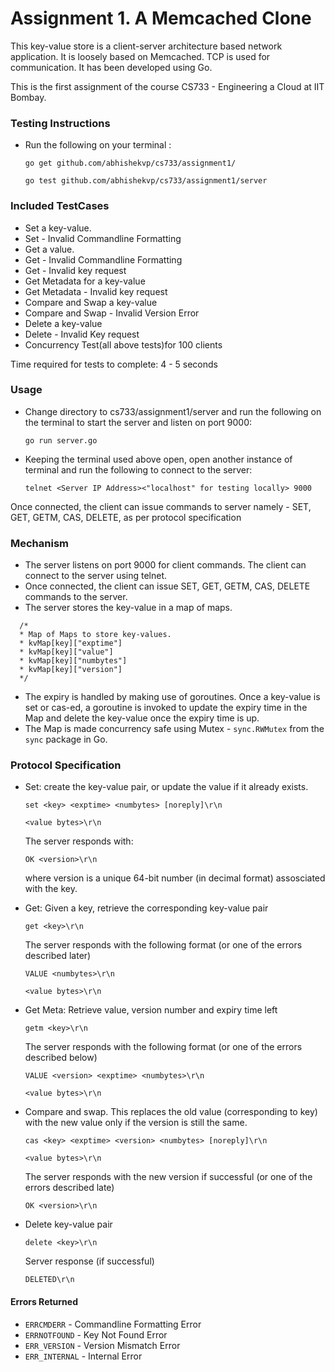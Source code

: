 Assignment 1. A Memcached Clone
===============================

This key-value store is a client-server architecture based network application. It is loosely based on Memcached. TCP is used for communication. It has been developed using Go. 

This is the first assignment of the course CS733 - Engineering a Cloud at IIT Bombay.

### Testing Instructions

* Run the following on your terminal :

  `go get github.com/abhishekvp/cs733/assignment1/`

  `go test github.com/abhishekvp/cs733/assignment1/server`
  
### Included TestCases

* Set a key-value.
* Set - Invalid Commandline Formatting
* Get a value.
* Get - Invalid Commandline Formatting
* Get - Invalid key request
* Get Metadata for a key-value
* Get Metadata - Invalid key request
* Compare and Swap a key-value
* Compare and Swap - Invalid Version Error
* Delete a key-value
* Delete - Invalid Key request
* Concurrency Test(all above tests)for 100 clients

Time required for tests to complete: 4 - 5 seconds

### Usage

* Change directory to cs733/assignment1/server and run the following on the terminal to start the server and listen on port 9000:

  `go run server.go`

* Keeping the terminal used above open, open another instance of terminal and run the following to connect to the server:

  `telnet <Server IP Address><"localhost" for testing locally> 9000`

Once connected, the client can issue commands to server namely - SET, GET, GETM, CAS, DELETE, as per protocol specification

### Mechanism

* The server listens on port 9000 for client commands. The client can connect to the server using telnet.
* Once connected, the client can issue SET, GET, GETM, CAS, DELETE commands to the server.
* The server stores the key-value in a map of maps.

```
  /*
  * Map of Maps to store key-values.
  * kvMap[key]["exptime"]
  * kvMap[key]["value"]
  * kvMap[key]["numbytes"]
  * kvMap[key]["version"]
  */
```
* The expiry is handled by making use of goroutines. Once a key-value is set or cas-ed, a goroutine is invoked to update the expiry time in the Map and delete the key-value once the expiry time is up.
* The Map is made concurrency safe using Mutex - `sync.RWMutex` from the `sync` package in Go.


### Protocol Specification

* Set: create the key-value pair, or update the value if it already exists.

  `set <key> <exptime> <numbytes> [noreply]\r\n`
  
  `<value bytes>\r\n`

  The server responds with:

  `OK <version>\r\n`

  where version is a unique 64-bit number (in decimal format) assosciated with the key.

* Get: Given a key, retrieve the corresponding key-value pair

  `get <key>\r\n`

  The server responds with the following format (or one of the errors described later)

  `VALUE <numbytes>\r\n`
  
  `<value bytes>\r\n`

* Get Meta: Retrieve value, version number and expiry time left

  `getm <key>\r\n`

  The server responds with the following format (or one of the errors described below)

  `VALUE <version> <exptime> <numbytes>\r\n`
  
  `<value bytes>\r\n`

* Compare and swap. This replaces the old value (corresponding to key) with the new value only if the version is still the same.

  `cas <key> <exptime> <version> <numbytes> [noreply]\r\n`
  
  `<value bytes>\r\n`

  The server responds with the new version if successful (or one of the errors described late)

  `OK <version>\r\n`

* Delete key-value pair

  `delete <key>\r\n`

  Server response (if successful)

  `DELETED\r\n`
  
#### Errors Returned
* `ERRCMDERR` - Commandline Formatting Error
* `ERRNOTFOUND` - Key Not Found Error
* `ERR_VERSION` - Version Mismatch Error
* `ERR_INTERNAL` - Internal Error



  
